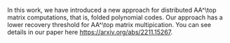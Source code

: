 In this work, we have introduced a new approach for distributed AA^\top matrix computations, that is, folded polynomial codes.
Our approach has a lower recovery threshold for AA^\top matrix multipication. You can see details in our paper here https://arxiv.org/abs/2211.15267.
